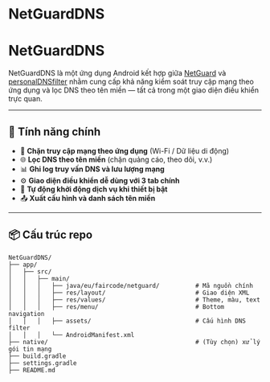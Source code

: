 
# NetGuardDNS


# NetGuardDNS

NetGuardDNS là một ứng dụng Android kết hợp giữa [NetGuard](https://github.com/M66B/NetGuard) và [personalDNSfilter](https://github.com/PersonalDNSfilter/personalDNSfilter) nhằm cung cấp khả năng kiểm soát truy cập mạng theo ứng dụng và lọc DNS theo tên miền — tất cả trong một giao diện điều khiển trực quan.

---

## 🚀 Tính năng chính

- 🔐 **Chặn truy cập mạng theo ứng dụng** (Wi-Fi / Dữ liệu di động)
- 🌐 **Lọc DNS theo tên miền** (chặn quảng cáo, theo dõi, v.v.)
- 📊 **Ghi log truy vấn DNS và lưu lượng mạng**
- ⚙️ **Giao diện điều khiển dễ dùng với 3 tab chính**
- 🔁 **Tự động khởi động dịch vụ khi thiết bị bật**
- 📤 **Xuất cấu hình và danh sách tên miền**

---

## 📦 Cấu trúc repo

```plaintext
NetGuardDNS/
├── app/
│   ├── src/
│   │   ├── main/
│   │   │   ├── java/eu/faircode/netguard/          # Mã nguồn chính
│   │   │   ├── res/layout/                         # Giao diện XML
│   │   │   ├── res/values/                         # Theme, màu, text
│   │   │   ├── res/menu/                           # Bottom navigation
│   │   │   ├── assets/                             # Cấu hình DNS filter
│   │   │   └── AndroidManifest.xml
├── native/                                         # (Tùy chọn) xử lý gói tin mạng
├── build.gradle
├── settings.gradle
├── README.md
